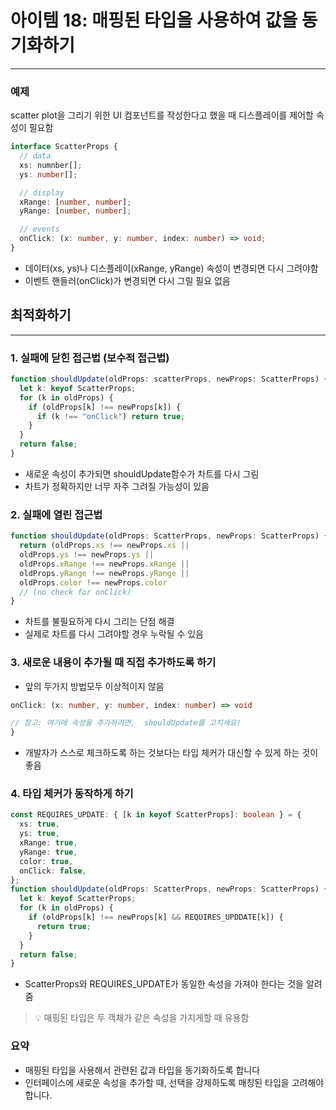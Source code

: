 # 아이템 18: 매핑된 타입을 사용하여 값을 동기화하기

---

### 예제

scatter plot을 그리기 위한 UI 컴포넌트를 작성한다고 했을 때 디스플레이를 제어할 속성이 필요함

```ts
interface ScatterProps {
  // data
  xs: numnber[];
  ys: number[];

  // display
  xRange: [number, number];
  yRange: [number, number];

  // events
  onClick: (x: number, y: number, index: number) => void;
}
```

- 데이터(xs, ys)나 디스플레이(xRange, yRange) 속성이 변경되면 다시 그려야함
- 이벤트 핸들러(onClick)가 변경되면 다시 그릴 필요 없음

## 최적화하기

---

### 1. 실패에 닫힌 접근법 (보수적 접근법)

```ts
function shouldUpdate(oldProps: scatterProps, newProps: ScatterProps) {
  let k: keyof ScatterProps;
  for (k in oldProps) {
    if (oldProps[k] !== newProps[k]) {
      if (k !== "onClick") return true;
    }
  }
  return false;
}
```

- 새로운 속성이 추가되면 shouldUpdate함수가 차트를 다시 그림
- 차트가 정확하지만 너무 자주 그려질 가능성이 있음

### 2. 실패에 열린 접근법

```ts
function shouldUpdate(oldProps: ScatterProps, newProps: ScatterProps) {
  return (oldProps.xs !== newProps.xs ||
  oldProps.ys !== newProps.ys ||
  oldProps.xRange !== newProps.xRange ||
  oldProps.yRange !== newProps.yRange ||
  oldProps.color !== newProps.color
  // (no check for onClick)
}
```

- 차트를 불필요하게 다시 그리는 단점 해결
- 실제로 차트를 다시 그려야할 경우 누락될 수 있음

### 3. 새로운 내용이 추가될 때 직접 추가하도록 하기

- 앞의 두가지 방법모두 이상적이지 않음

```ts
onClick: (x: number, y: number, index: number) => void

// 참고: 여기에 속성을 추가하려면,  shouldUpdate를 고치세요!
}
```

- 개발자가 스스로 체크하도록 하는 것보다는 타입 체커가 대신할 수 있게 하는 것이 좋음

### 4. 타입 체커가 동작하게 하기

```ts
const REQUIRES_UPDATE: { [k in keyof ScatterProps]: boolean } = {
  xs: true,
  ys: true,
  xRange: true,
  yRange: true,
  color: true,
  onClick: false,
};
function shouldUpdate(oldProps: ScatterProps, newProps: ScatterProps) {
  let k: keyof ScatterProps;
  for (k in oldProps) {
    if (oldProps[k] !== newProps[k] && REQUIRES_UPDDATE[k]) {
      return true;
    }
  }
  return false;
}
```

- ScatterProps와 REQUIRES_UPDATE가 동일한 속성을 가져야 한다는 것을 알려줌

> 💡 매핑된 타입은 두 객체가 같은 속성을 가지게할 때 유용함

### 요약

- 매핑된 타입을 사용해서 관련된 값과 타입을 동기화하도록 합니다
- 인터페이스에 새로운 속성을 추가할 때, 선택을 강제하도록 매칭된 타입을 고려해야 합니다.

